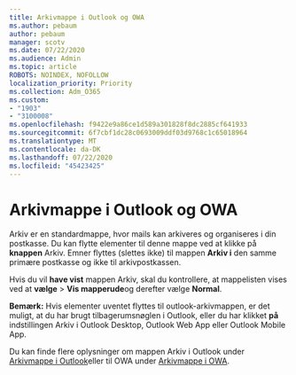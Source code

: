 ```yaml
---
title: Arkivmappe i Outlook og OWA
ms.author: pebaum
author: pebaum
manager: scotv
ms.date: 07/22/2020
ms.audience: Admin
ms.topic: article
ROBOTS: NOINDEX, NOFOLLOW
localization_priority: Priority
ms.collection: Adm_O365
ms.custom:
- "1903"
- "3100008"
ms.openlocfilehash: f9422e9a86ce1d589a301828f8dc2885cf641933
ms.sourcegitcommit: 6f7cbf1dc28c0693009ddf03d9768c1c65018964
ms.translationtype: MT
ms.contentlocale: da-DK
ms.lasthandoff: 07/22/2020
ms.locfileid: "45423425"
---
```

# <a name="archive-folder-in-outlook-and-owa"></a>Arkivmappe i Outlook og OWA

Arkiv er en standardmappe, hvor mails kan arkiveres og organiseres i din postkasse. Du kan flytte elementer til denne mappe ved at klikke på **knappen** Arkiv. Emner flyttes (slettes ikke) til mappen **Arkiv i** den samme primære postkasse og ikke til arkivpostkassen.

Hvis du vil **have vist** mappen Arkiv, skal du kontrollere, at mappelisten vises ved at **vælge**  >  **Vis mapperude**og derefter vælge **Normal**.

**Bemærk:** Hvis elementer uventet flyttes til outlook-arkivmappen, er det muligt, at du har brugt tilbagerumsnøglen i Outlook, eller du har klikket **på** indstillingen Arkiv i Outlook Desktop, Outlook Web App eller Outlook Mobile App.

Du kan finde flere oplysninger om mappen Arkiv i Outlook under [Arkivmappe i Outlook](https://support.office.com/article/archive-in-outlook-for-windows-25f75777-3cdc-4c77-9783-5929c7b47028)eller til OWA under [Arkivmappe i OWA](https://support.office.com/article/organize-your-inbox-with-archive-sweep-and-other-tools-in-outlook-on-the-web-49b26f63-6399-4b4a-a580-14b9b1efe96d?ui=en-US&rs=en-US&ad=US).